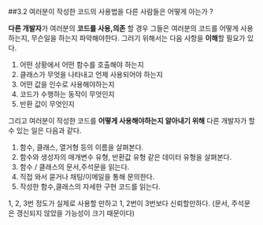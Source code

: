 ##3.2 여러분이 작성한 코드의 사용법을 다른 사람들은 어떻게 아는가 ?

**다른 개발자**가 여러분의 **코드를 사용,의존** 할 경우 그들은 여러분의 코드를 어떻게 사용하는지, 무슨일을 하는지 파악해야한다. 그러기 위해서는 다음 사항을 **이해**할 필요가 있다.

1. 어떤 상황에서 어떤 함수를 호출해야 하는지
2. 클래스가 무엇을 나타내고 언제 사용되어야 하는지
3. 어떤 값을 인수로 사용해야하는지
4. 코드가 수행하는 동작이 무엇인지
5. 반환 값이 무엇인지

그리고 여러분이 작성한 코드를 **어떻게 사용해야하는지 알아내기 위해** 다른 개발자가 할 수 있는 일은 다음과 같다.

1. 함수, 클래스, 열거형 등의 이름을 살펴본다.
2. 함수와 생성자의 매개변수 유형, 반환값 유형 같은 데이터 유형을 살펴본다.
3. 함수 / 클래스의 문서,주석문을 읽는다.
4. 직접 와서 묻거나 채팅/이메일을 통해 문의한다.
5. 작성한 함수,클래스의 자세한 구현 코드를 읽는다.

1, 2, 3번 정도가 실제로 사용할 만하고 1, 2번이 3번보다 신뢰할만하다. (문서, 주석문은 갱신되지 않았을 가능성이 크기 때문이다)
